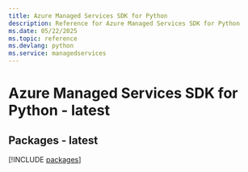 ```yaml
---
title: Azure Managed Services SDK for Python
description: Reference for Azure Managed Services SDK for Python
ms.date: 05/22/2025
ms.topic: reference
ms.devlang: python
ms.service: managedservices
---
```

# Azure Managed Services SDK for Python - latest
## Packages - latest
[!INCLUDE [packages](managed-services-index.md)]